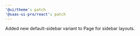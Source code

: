 ```yaml
---
'@ui/theme': patch
'@saas-ui-pro/react': patch
---
```


Added new default-sidebar variant to Page for sidebar layouts.
